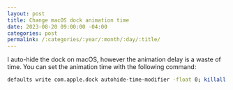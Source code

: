 ```yaml
---
layout: post
title: Change macOS dock animation time
date: 2023-08-20 09:00:00 -04:00
categories: post
permalink: /:categories/:year/:month/:day/:title/
---
```


I auto-hide the dock on macOS, however the animation delay is a waste of time. You can set the animation time with the following command:

```bash
defaults write com.apple.dock autohide-time-modifier -float 0; killall Dock
```
